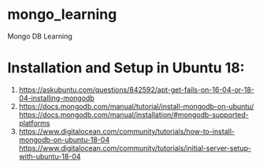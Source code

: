 # mongo_learning
Mongo DB Learning

# Installation and Setup in Ubuntu 18:
1) https://askubuntu.com/questions/842592/apt-get-fails-on-16-04-or-18-04-installing-mongodb
2) https://docs.mongodb.com/manual/tutorial/install-mongodb-on-ubuntu/
      https://docs.mongodb.com/manual/installation/#mongodb-supported-platforms
3) https://www.digitalocean.com/community/tutorials/how-to-install-mongodb-on-ubuntu-18-04
      https://www.digitalocean.com/community/tutorials/initial-server-setup-with-ubuntu-18-04

